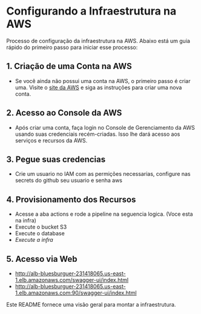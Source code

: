 # Configurando a Infraestrutura na AWS 

Processo de configuração da infraestrutura na AWS. Abaixo está um guia rápido do primeiro passo para iniciar esse processo:
 
## 1. Criação de uma Conta na AWS
- Se você ainda não possui uma conta na AWS, o primeiro passo é criar uma. Visite o [site da AWS](https://aws.amazon.com/) e siga as instruções para criar uma nova conta.

## 2. Acesso ao Console da AWS
- Após criar uma conta, faça login no Console de Gerenciamento da AWS usando suas credenciais recém-criadas. Isso lhe dará acesso aos serviços e recursos da AWS.

## 3. Pegue suas credencias 
- Crie um usuario no IAM com as permições necessarias, configure nas secrets do github seu usuario e senha aws

## 4. Provisionamento dos Recursos
- Acesse a aba actions e rode a pipeline na seguencia logica. (Voce esta na infra)
- Execute o bucket S3
- Execute o database
- *Execute a infra*

## 5. Acesso via Web
- http://alb-bluesburguer-231418065.us-east-1.elb.amazonaws.com/swagger-ui/index.html
- http://alb-bluesburguer-231418065.us-east-1.elb.amazonaws.com:90/swagger-ui/index.html

Este README fornece uma visão geral para montar a infraestrutura.